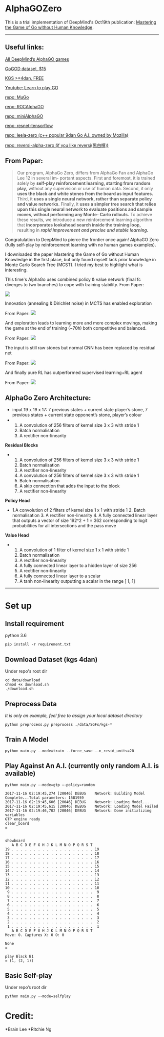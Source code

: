 # AlphaGOZero
This is a trial implementation of DeepMind's Oct19th publication: [Mastering the Game of Go without Human Knowledge](https://www.nature.com/articles/nature24270.epdf?author_access_token=VJXbVjaSHxFoctQQ4p2k4tRgN0jAjWel9jnR3ZoTv0PVW4gB86EEpGqTRDtpIz-2rmo8-KG06gqVobU5NSCFeHILHcVFUeMsbvwS-lxjqQGg98faovwjxeTUgZAUMnRQ).

---

## Useful links:

[All DeepMind’s AlphaGO games](http://www.alphago-games.com)

[GoGOD dataset, $15](https://gogodonline.co.uk)

[KGS >=4dan, FREE](https://www.u-go.net/gamerecords-4d/)

[Youtube: Learn to play GO](https://www.youtube.com/watch?v=xMshtO8h7RU)

[repo: MuGo](https://github.com/brilee/MuGo)

[repo: ROCAlphaGO](https://github.com/Rochester-NRT/RocAlphaGo)

[repo: miniAlphaGO](https://github.com/yotamish/mini-Alpha-Go)

[repo: resnet-tensorflow](https://github.com/ritchieng/resnet-tensorflow)

[repo: leela-zero (c++ popular 9dan Go A.I. owned by Mozilla)](https://github.com/gcp/leela-zero)

[repo: reversi-alpha-zero (if you like reversi(黑白棋))](https://github.com/mokemokechicken/reversi-alpha-zero)

## From Paper:

>Our program, AlphaGo Zero, differs from AlphaGo Fan and AlphaGo Lee 12 in several im- portant aspects. First and foremost, it is trained solely by **self-play reinforcement learning, starting from random play,** without any supervision or use of human data. Second, it only **uses the black and white stones from the board as input features.** Third, it **uses a single neural network, rather than separate policy and value networks.** Finally, it **uses a simpler tree search that relies upon this single neural network to evaluate positions and sample moves, without performing any Monte- Carlo rollouts.** To achieve these results, we introduce a new reinforcement learning algorithm that **incorporates lookahead search inside the training loop,** resulting in ***rapid improvement and precise and stable learning.***


Congratulation to DeepMind to pierce the frontier once again! AlphaGO Zero (fully self-play by reinforcement learning with no human games examples).

I downloaded the paper Mastering the Game of Go without Human Knowledge in the first place, but only found myself lack prior knowledge in Monte Carlo Search Tree (MCST). I tried my best to highlight what is interesting.

This time's AlphaGo uses combined policy & value network (final fc diverges to two branches) to cope with training stability.
From Paper:

![](/figure/dual_network.png)

Innovation (annealing & Dirichlet noise) in MCTS has enabled exploration

From Paper:
![](/figure/MCTS.png)

And exploration leads to learning more and more complex movings, making the game at the end of training (~70h) both competitive and balanced.

From Paper:
![](/figure/learning_go.png)

The input is still raw stones but normal CNN has been replaced by residual net

From Paper:
![](/figure/cnn_archi.png)

And finally pure RL has outperformed supervised learning+RL agent

From Paper:
![](/figure/rl_vs_sl.png)

## AlphaGo Zero Architecture:

* input 19 x 19 x 17: 7 previous states + current state player’s stone, 7 previous states + current state opponent’s stone, player’s colour
* 1. A convolution of 256 filters of kernel size 3 x 3 with stride 1
  2. Batch normalisation
  3. A rectifier non-linearity

**Residual Blocks**
* 1. A convolution of 256 filters of kernel size 3 x 3 with stride 1
  2. Batch normalisation
  3. A rectifier non-linearity
  4. A convolution of 256 filters of kernel size 3 x 3 with stride 1
  5. Batch normalisation
  6. A skip connection that adds the input to the block
  7. A rectifier non-linearity

**Policy Head**
* 1.A convolution of 2 filters of kernel size 1 x 1 with stride 1
  2. Batch normalisation
  3. A rectifier non-linearity
  4. A fully connected linear layer that outputs a vector of size 192^2 + 1 = 362 corresponding to logit probabilities for all intersections and the pass move

**Value Head**
* 1. A convolution of 1 filter of kernel size 1 x 1 with stride 1
  2. Batch normalisation
  3. A rectifier non-linearity
  4. A fully connected linear layer to a hidden layer of size 256
  5. A rectifier non-linearity
  6. A fully connected linear layer to a scalar
  7. A tanh non-linearity outputting a scalar in the range [ 1, 1]

---

# Set up

## Install requirement

python 3.6

```
pip install -r requirement.txt
```

## Download Dataset (kgs 4dan)

Under repo's root dir

```
cd data/download
chmod +x download.sh
./download.sh
```

## Preprocess Data

*It is only an example, feel free to assign your local dataset directory*

```
python preprocess.py preprocess ./data/SGFs/kgs-*
```

## Train A Model

```
python main.py --mode=train --force_save —-n_resid_units=20
```

## Play Against An A.I. (currently only random A.I. is available)

```
python main.py --mode=gtp —-policy=random

2017-11-16 02:19:45,274 [20046] DEBUG    Network: Building Model Complete...Total parameters: 1581959
2017-11-16 02:19:45,606 [20046] DEBUG    Network: Loading Model...
2017-11-16 02:19:45,615 [20046] DEBUG    Network: Loading Model Failed
2017-11-16 02:19:46,702 [20046] DEBUG    Network: Done initializing variables
GTP engine ready
clear_board
=


showboard
   A B C D E F G H J K L M N O P Q R S T
19 . . . . . . . . . . . . . . . . . . . 19
18 . . . . . . . . . . . . . . . . . . . 18
17 . . . . . . . . . . . . . . . . . . . 17
16 . . . . . . . . . . . . . . . . . . . 16
15 . . . . . . . . . . . . . . . . . . . 15
14 . . . . . . . . . . . . . . . . . . . 14
13 . . . . . . . . . . . . . . . . . . . 13
12 . . . . . . . . . . . . . . . . . . . 12
11 . . . . . . . . . . . . . . . . . . . 11
10 . . . . . . . . . . . . . . . . . . . 10
 9 . . . . . . . . . . . . . . . . . . .  9
 8 . . . . . . . . . . . . . . . . . . .  8
 7 . . . . . . . . . . . . . . . . . . .  7
 6 . . . . . . . . . . . . . . . . . . .  6
 5 . . . . . . . . . . . . . . . . . . .  5
 4 . . . . . . . . . . . . . . . . . . .  4
 3 . . . . . . . . . . . . . . . . . . .  3
 2 . . . . . . . . . . . . . . . . . . .  2
 1 . . . . . . . . . . . . . . . . . . .  1
   A B C D E F G H J K L M N O P Q R S T
Move: 0. Captures X: 0 O: 0

None
=

play Black B1
= (1, (2, 1))

```

## Basic Self-play

Under repo’s root  dir

```
python main.py --mode=selfplay
```

# Credit:

*Brain Lee
*Ritchie Ng

